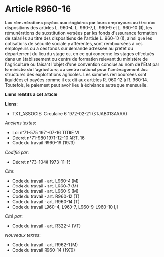 # Article R960-16

Les rémunérations payées aux stagiaires par leurs employeurs au titre des dispositions des articles L. 960-4, L. 960-7, L.
960-9 et L. 960-10 (II), les rémunérations de substitution versées par les fonds d'assurance formation de salariés au titre
des dispositions de l'article L. 960-10 (I), ainsi que les cotisations de sécurité sociale y afférentes, sont remboursées à
ces employeurs ou à ces fonds sur demande adressée au préfet du département du lieu du stage ou, en ce qui concerne les
stages effectués dans un établissement ou centre de formation relevant du ministère de l'agriculture ou faisant l'objet d'une
convention conclue au nom de l'Etat par le ministre de l'agriculture, au centre national pour l'aménagement des structures
des exploitations agricoles. Les sommes remboursées sont liquidées et payées comme il est dit aux articles R. 960-12 à R.
960-14. Toutefois, le paiement peut avoir lieu à échéance autre que mensuelle.

**Liens relatifs à cet article**

**Liens**:

  - TXT_ASSOCIE: Circulaire 6 1972-02-21 (STJAB013AAAA)

_Anciens textes_:

  - Loi n°71-575 1971-07-16 TITRE VI
  - Décret n°71-980 1971-12-10 ART. 16
  - Code du travail R960-19 (1973)

_Codifié par_:

  - Décret n°73-1048 1973-11-15

_Cite_:

  - Code du travail - art. L960-4 (M)
  - Code du travail - art. L960-7 (M)
  - Code du travail - art. L960-9 (M)
  - Code du travail - art. R960-12 (T)
  - Code du travail - art. R960-14 (T)
  - Code du travail L960-4, L960-7, L960-9, L960-10 I,II

_Cité par_:

  - Code du travail - art. R322-4 (VT)

_Nouveaux textes_:

  - Code du travail - art. R962-1 (M)
  - Code du travail R960-14 (1979)

